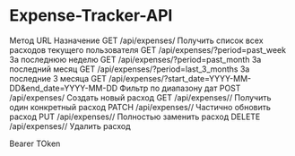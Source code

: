 # Expense-Tracker-API


Метод	URL	Назначение
GET	/api/expenses/	Получить список всех расходов текущего пользователя
GET	/api/expenses/?period=past_week	За последнюю неделю
GET	/api/expenses/?period=past_month	За последний месяц
GET	/api/expenses/?period=last_3_months	За последние 3 месяца
GET	/api/expenses/?start_date=YYYY-MM-DD&end_date=YYYY-MM-DD	Фильтр по диапазону дат
POST	/api/expenses/	Создать новый расход
GET	/api/expenses/<id>/	Получить один конкретный расход
PATCH	/api/expenses/<id>/	Частично обновить расход
PUT	/api/expenses/<id>/	Полностью заменить расход
DELETE	/api/expenses/<id>/	Удалить расход

Bearer TOken